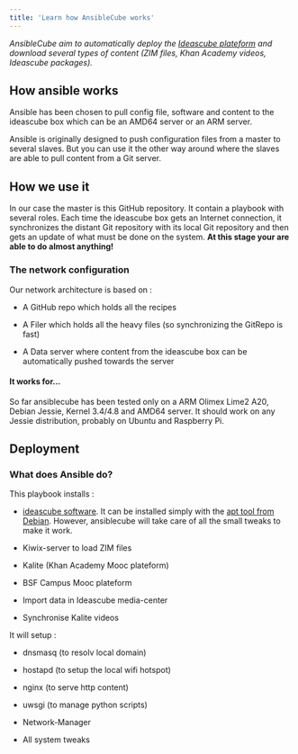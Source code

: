 ```yaml
---
title: 'Learn how AnsibleCube works'
---
```


_AnsibleCube aim to automatically deploy the [Ideascube plateform](http://github.com/ideascube/ideascube/) and download several types of content \(ZIM files, Khan Academy videos, Ideascube packages\)._

## How ansible works

Ansible has been chosen to pull config file, software and content to the ideascube box which can be an AMD64 server or an ARM server.

Ansible is originally designed to push configuration files from a master to several slaves. But you can use it the other way around where the slaves are able to pull content from a Git server.

## How we use it

In our case the master is this GitHub repository. It contain a playbook with several roles. Each time the ideascube box gets an Internet connection, it synchronizes the distant Git repository with its local Git repository and then gets an update of what must be done on the system. **At this stage your are able to do almost anything!**

### The network configuration

Our network architecture is based on :

* A GitHub repo which holds all the recipes

* A Filer which holds all the heavy files \(so synchronizing the GitRepo is fast)

* A Data server where content from the ideascube box can be automatically pushed towards the server

#### It works for...

So far ansiblecube has been tested only on a ARM Olimex Lime2 A20, Debian Jessie, Kernel 3.4/4.8 and AMD64 server. It should work on any Jessie distribution, probably on Ubuntu and Raspberry Pi.

## Deployment

### What does Ansible do?

This playbook installs :

* [ideascube software](http://github.com/ideascube/ideascube/). It can be installed simply with the [apt tool from Debian](http://repos.ideascube.org/debian/jessie). However, ansiblecube will take care of all the small tweaks to make it work.

* Kiwix-server to load ZIM files

* Kalite \(Khan Academy Mooc plateform\)

* BSF Campus Mooc plateform

* Import data in Ideascube media-center

* Synchronise Kalite videos

It will setup :

* dnsmasq \(to resolv local domain\)

* hostapd \(to setup the local wifi hotspot\)

* nginx \(to serve http content\)

* uwsgi \(to manage python scripts\)

* Network-Manager

* All system tweaks


